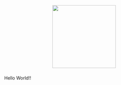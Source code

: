 <div align="center">
  <img height="200" src="https://avatars.githubusercontent.com/u/240544535?v=4"  />
</div>

###

<p align="left">Hello World!!</p>

###
